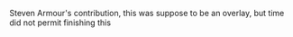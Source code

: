 Steven Armour's contribution, this was suppose to be an overlay, but time did not permit finishing this